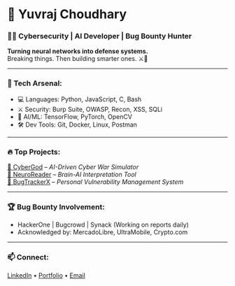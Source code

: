 # 🧠 Yuvraj Choudhary

### 👨‍💻 Cybersecurity | AI Developer | Bug Bounty Hunter  
**Turning neural networks into defense systems.**  
Breaking things. Then building smarter ones. ⚔️🤖

---

### 🧰 Tech Arsenal:
- 💻 Languages: Python, JavaScript, C, Bash
- ⚔️ Security: Burp Suite, OWASP, Recon, XSS, SQLi
- 🧠 AI/ML: TensorFlow, PyTorch, OpenCV
- 🛠️ Dev Tools: Git, Docker, Linux, Postman

---

### 🔥 Top Projects:
[🔗 CyberGod](https://github.com/yuvrajhash/CyberGod) – *AI-Driven Cyber War Simulator*  
[🔗 NeuroReader](https://github.com/yuvrajhash/NeuroReader) – *Brain-AI Interpretation Tool*  
[🔗 BugTrackerX](#) – *Personal Vulnerability Management System*

---

### 🏆 Bug Bounty Involvement:
- HackerOne | Bugcrowd | Synack (Working on reports daily)
- Acknowledged by: MercadoLibre, UltraMobile, Crypto.com

---

### 📫 Connect:
[LinkedIn](https://www.linkedin.com/in/yuvchoudhary2630) • [Portfolio](#) • [Email](mailto:choudharyt2022@gmail.com)
